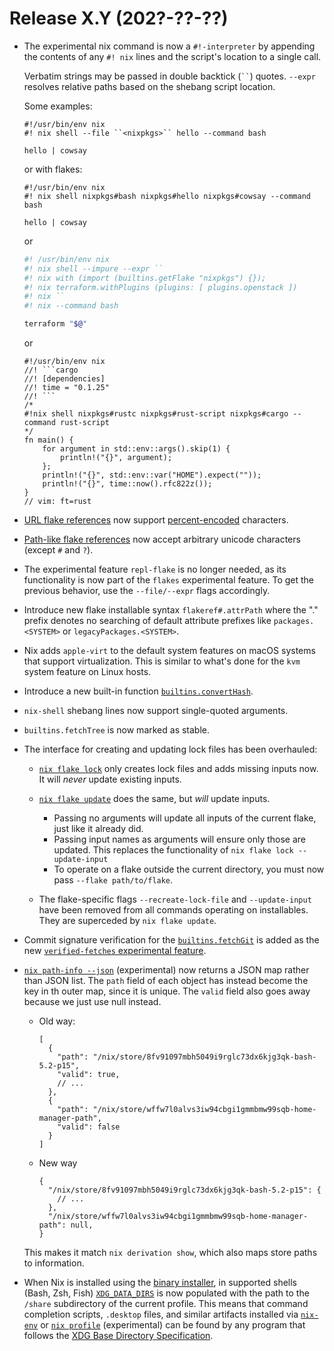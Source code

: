 # Release X.Y (202?-??-??)

- The experimental nix command is now a `#!-interpreter` by appending the
  contents of any `#! nix` lines and the script's location to a single call.

  Verbatim strings may be passed in double backtick (```` `` ````) quotes.
  `--expr` resolves relative paths based on the shebang script location.

  Some examples:
  ```
  #!/usr/bin/env nix
  #! nix shell --file ``<nixpkgs>`` hello --command bash

  hello | cowsay
  ```
  or with flakes:
  ```
  #!/usr/bin/env nix
  #! nix shell nixpkgs#bash nixpkgs#hello nixpkgs#cowsay --command bash

  hello | cowsay
  ```
  or
  ```bash
  #! /usr/bin/env nix
  #! nix shell --impure --expr ``
  #! nix with (import (builtins.getFlake "nixpkgs") {});
  #! nix terraform.withPlugins (plugins: [ plugins.openstack ])
  #! nix ``
  #! nix --command bash

  terraform "$@"
  ```
  or
  ```
  #!/usr/bin/env nix
  //! ```cargo
  //! [dependencies]
  //! time = "0.1.25"
  //! ```
  /*
  #!nix shell nixpkgs#rustc nixpkgs#rust-script nixpkgs#cargo --command rust-script
  */
  fn main() {
      for argument in std::env::args().skip(1) {
          println!("{}", argument);
      };
      println!("{}", std::env::var("HOME").expect(""));
      println!("{}", time::now().rfc822z());
  }
  // vim: ft=rust
  ```
- [URL flake references](@docroot@/command-ref/new-cli/nix3-flake.md#flake-references) now support [percent-encoded](https://datatracker.ietf.org/doc/html/rfc3986#section-2.1) characters.

- [Path-like flake references](@docroot@/command-ref/new-cli/nix3-flake.md#path-like-syntax) now accept arbitrary unicode characters (except `#` and `?`).

- The experimental feature `repl-flake` is no longer needed, as its functionality is now part of the `flakes` experimental feature. To get the previous behavior, use the `--file/--expr` flags accordingly.

- Introduce new flake installable syntax `flakeref#.attrPath` where the "." prefix denotes no searching of default attribute prefixes like `packages.<SYSTEM>` or `legacyPackages.<SYSTEM>`.

- Nix adds `apple-virt` to the default system features on macOS systems that support virtualization. This is similar to what's done for the `kvm` system feature on Linux hosts.

- Introduce a new built-in function [`builtins.convertHash`](@docroot@/language/builtins.md#builtins-convertHash).

- `nix-shell` shebang lines now support single-quoted arguments.

- `builtins.fetchTree` is now marked as stable.

- The interface for creating and updating lock files has been overhauled:

  - [`nix flake lock`](@docroot@/command-ref/new-cli/nix3-flake-lock.md) only creates lock files and adds missing inputs now.
    It will *never* update existing inputs.

  - [`nix flake update`](@docroot@/command-ref/new-cli/nix3-flake-update.md) does the same, but *will* update inputs.
    - Passing no arguments will update all inputs of the current flake, just like it already did.
    - Passing input names as arguments will ensure only those are updated. This replaces the functionality of `nix flake lock --update-input`
    - To operate on a flake outside the current directory, you must now pass `--flake path/to/flake`.

  - The flake-specific flags `--recreate-lock-file` and `--update-input` have been removed from all commands operating on installables.
    They are superceded by `nix flake update`.

- Commit signature verification for the [`builtins.fetchGit`](@docroot@/language/builtins.md#builtins-fetchGit) is added as the new [`verified-fetches` experimental feature](@docroot@/contributing/experimental-features.md#xp-feature-verified-fetches).

- [`nix path-info --json`](@docroot@/command-ref/new-cli/nix3-path-info.md)
  (experimental) now returns a JSON map rather than JSON list.
  The `path` field of each object has instead become the key in th outer map, since it is unique.
  The `valid` field also goes away because we just use null instead.

  - Old way:

    ```json5
    [
      {
        "path": "/nix/store/8fv91097mbh5049i9rglc73dx6kjg3qk-bash-5.2-p15",
        "valid": true,
        // ...
      },
      {
        "path": "/nix/store/wffw7l0alvs3iw94cbgi1gmmbmw99sqb-home-manager-path",
        "valid": false
      }
    ]
    ```

  - New way

    ```json5
    {
      "/nix/store/8fv91097mbh5049i9rglc73dx6kjg3qk-bash-5.2-p15": {
        // ...
      },
      "/nix/store/wffw7l0alvs3iw94cbgi1gmmbmw99sqb-home-manager-path": null,
    }
    ```

  This makes it match `nix derivation show`, which also maps store paths to information.

- When Nix is installed using the [binary installer](@docroot@/installation/installing-binary.md), in supported shells (Bash, Zsh, Fish)
  [`XDG_DATA_DIRS`](https://specifications.freedesktop.org/basedir-spec/basedir-spec-latest.html#variables) is now populated with the path to the `/share` subdirectory of the current profile.
  This means that command completion scripts, `.desktop` files, and similar artifacts installed via [`nix-env`](@docroot@/command-ref/nix-env.md) or [`nix profile`](@docroot@/command-ref/new-cli/nix3-profile.md)
  (experimental) can be found by any program that follows the [XDG Base Directory Specification](https://specifications.freedesktop.org/basedir-spec/basedir-spec-latest.html).
